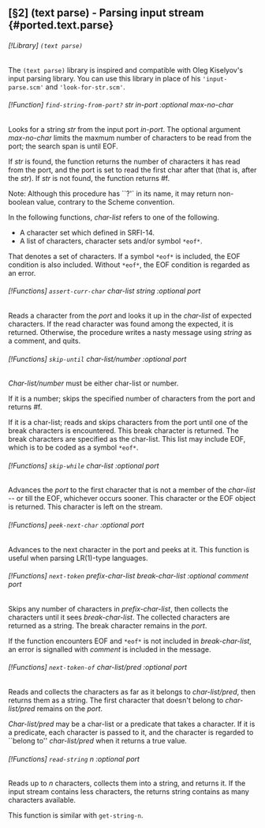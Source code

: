 [§2] (text parse) - Parsing input stream {#ported.text.parse}
-------------

###### [!Library] `(text parse)` 

The `(text parse)` library is inspired and compatible with Oleg
Kiselyov's input parsing library. You can use this library in place of his
`'input-parse.scm'` and `'look-for-str.scm'`.

###### [!Function] `find-string-from-port?`  _str_ _in-port_ _:optional_ _max-no-char_

Looks for a string _str_ from the input port _in-port_. The
optional argument _max-no-char_ limits the maxmum number of characters to be
read from the port; the search span is until EOF.

If _str_ is found, the function returns the number of characters it has read
from the port, and the port is set to read the first char after that (that is,
after the _str_). If _str_ is not found, the function returns #f.

Note: Although this procedure has ``?'` in its name, it may return
non-boolean value, contrary to the Scheme convention.


In the following functions, _char-list_ refers to one of the following.

- A character set which defined in SRFI-14.
- A list of characters, character sets and/or symbol `*eof*`.

That denotes a set of characters. If a symbol `*eof*` is included, the EOF
condition is also included.  Without `*eof*`, the EOF condition is regarded
as an error.

###### [!Functions] `assert-curr-char`  _char-list_ _string_ _:optional_ _port_

Reads a character from the _port_ and looks it up in the
_char-list_ of expected characters. If the read character was found among
the expected, it is returned. Otherwise, the procedure writes a nasty message
using _string_ as a comment, and quits.


###### [!Functions] `skip-until`  _char-list/number_ _:optional_ _port_

_Char-list/number_ must be either char-list or number.

If it is a number; skips the specified number of characters from the port and
returns #f.

If it is a char-list; reads and skips characters from the port until one of the
break characters is encountered. This break character is returned. The break
characters are specified as the char-list. This list may include EOF, which is
to be coded as a symbol `*eof*`.


###### [!Functions] `skip-while`  _char-list_ _:optional_ _port_

Advances the _port_ to the first character that is not a member of the
_char-list_ -- or till the EOF, whichever occurs sooner. This character or
the EOF object is returned. This character is left on the stream.


###### [!Functions] `peek-next-char`  _:optional_ _port_

Advances to the next character in the port and peeks at it. This function
is useful when parsing LR(1)-type languages.


###### [!Functions] `next-token`  _prefix-char-list_ _break-char-list_ _:optional_ _comment_ _port_

Skips any number of characters in _prefix-char-list_, then collects the
characters until it sees _break-char-list_. The collected characters are
returned as a string. The break character remains in the _port_.

If the function encounters EOF and `*eof*` is not included in
_break-char-list_, an error is signalled with _comment_ is included in the
message.


###### [!Functions] `next-token-of`  _char-list/pred_ _:optional_ _port_

Reads and collects the characters as far as it belongs to _char-list/pred_,
then returns them as a string. The first character that doesn't belong to
_char-list/pred_ remains on the _port_.

_Char-list/pred_ may be a char-list or a predicate that takes a character.
If it is a predicate, each character is passed to it, and the character is
regarded to \`\`belong to'' _char-list/pred_ when it returns a true value.


###### [!Functions] `read-string`  _n_ _:optional_ _port_

Reads up to _n_ characters, collects them into a string, and returns
it. If the input stream contains less characters, the returns string contains
as many characters available.

This function is similar with `get-string-n`.


